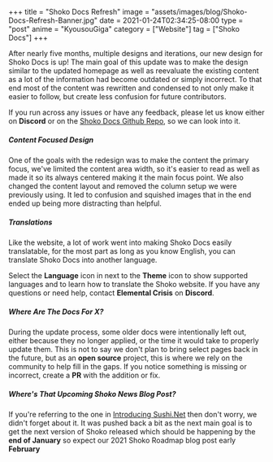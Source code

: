 +++
title = "Shoko Docs Refresh"
image = "assets/images/blog/Shoko-Docs-Refresh-Banner.jpg"
date = 2021-01-24T02:34:25-08:00
type = "post"
anime = "KyousouGiga"
category = ["Website"]
tag = ["Shoko Docs"]
+++

After nearly five months, multiple designs and iterations, our new design for Shoko Docs is up! The main goal of this update was to make the design similar to the updated homepage as well as reevaluate the existing content as a lot of the information had become outdated or simply incorrect. To that end most of the content was rewritten and condensed to not only make it easier to follow, but create less confusion for future contributors. 

If you run across any issues or have any feedback, please let us know either on **Discord** or on the [Shoko Docs Github Repo](https://github.com/ShokoAnime/ShokoDocs), so we can look into it.

##### Content Focused Design

One of the goals with the redesign was to make the content the primary focus, we've limited the content area width, so it's easier to read as well as made it so its always centered making it the main focus point. We also changed the content layout and removed the column setup we were previously using. It led to confusion and squished images that in the end ended up being more distracting than helpful. 

##### Translations

Like the website, a lot of work went into making Shoko Docs easily translatable, for the most part as long as you know English, you can translate Shoko Docs into another language. 

Select the **Language** icon in next to the **Theme** icon to show supported languages and to learn how to translate the Shoko website. If you have any questions or need help, contact **Elemental Crisis** on **Discord**. 

##### Where Are The Docs For X?

During the update process, some older docs were intentionally left out, either because they no longer applied, or the time it would take to properly update them. This is not to say we don't plan to bring select pages back in the future, but as an **open source** project, this is where we rely on the community to help fill in the gaps. If you notice something is missing or incorrect, create a **PR** with the addition or fix. 

##### Where's That Upcoming Shoko News Blog Post?

If you're referring to the one in [Introducing Sushi.Net](http://localhost:1313/blog/introducing-sushi.net/) then don't worry, we didn't forget about it. It was pushed back a bit as the next main goal is to get the next version of Shoko released which should be happening by the **end of January** so expect our 2021 Shoko Roadmap blog post early **February** 



